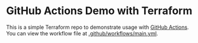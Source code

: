 # GitHub Actions Demo with Terraform
This is a simple Terraform repo to demonstrate usage with [GitHub Actions](https://github.com/features/actions). You can view the workflow file at [.github/workflows/main.yml](.github/workflows/main.yml).
